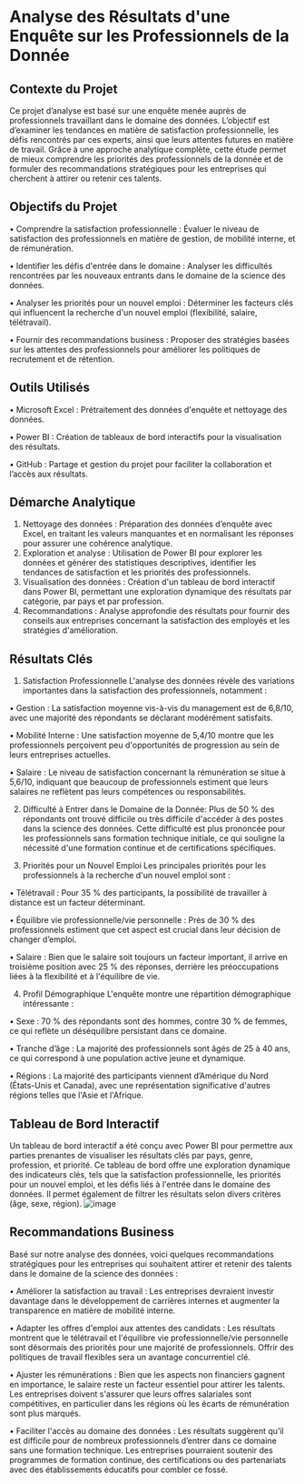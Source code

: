 # Analyse des Résultats d'une Enquête sur les Professionnels de la Donnée 
## Contexte du Projet
Ce projet d’analyse est basé sur une enquête menée auprès de professionnels travaillant dans le domaine des données. L’objectif est d’examiner les tendances en matière de satisfaction professionnelle, les défis rencontrés par ces experts, ainsi que leurs attentes futures en matière de travail. Grâce à une approche analytique complète, cette étude permet de mieux comprendre les priorités des professionnels de la donnée et de formuler des recommandations stratégiques pour les entreprises qui cherchent à attirer ou retenir ces talents.

## Objectifs du Projet
•	Comprendre la satisfaction professionnelle : Évaluer le niveau de satisfaction des professionnels en matière de gestion, de mobilité interne, et de rémunération.

•	Identifier les défis d'entrée dans le domaine : Analyser les difficultés rencontrées par les nouveaux entrants dans le domaine de la science des données.

•	Analyser les priorités pour un nouvel emploi : Déterminer les facteurs clés qui influencent la recherche d'un nouvel emploi (flexibilité, salaire, télétravail).

•	Fournir des recommandations business : Proposer des stratégies basées sur les attentes des professionnels pour améliorer les politiques de recrutement et de rétention.

## Outils Utilisés
•	Microsoft Excel : Prétraitement des données d'enquête et nettoyage des données.

•	Power BI : Création de tableaux de bord interactifs pour la visualisation des résultats.

•	GitHub : Partage et gestion du projet pour faciliter la collaboration et l’accès aux résultats.

## Démarche Analytique
1.	Nettoyage des données : Préparation des données d’enquête avec Excel, en traitant les valeurs manquantes et en normalisant les réponses pour assurer une cohérence analytique.
2.	Exploration et analyse : Utilisation de Power BI pour explorer les données et générer des statistiques descriptives, identifier les tendances de satisfaction et les priorités des professionnels.
3.	Visualisation des données : Création d'un tableau de bord interactif dans Power BI, permettant une exploration dynamique des résultats par catégorie, par pays et par profession.
4.	Recommandations : Analyse approfondie des résultats pour fournir des conseils aux entreprises concernant la satisfaction des employés et les stratégies d'amélioration.

## Résultats Clés
1. Satisfaction Professionnelle
L'analyse des données révèle des variations importantes dans la satisfaction des professionnels, notamment :

•	Gestion : La satisfaction moyenne vis-à-vis du management est de 6,8/10, avec une majorité des répondants se déclarant modérément satisfaits.

•	Mobilité Interne : Une satisfaction moyenne de 5,4/10 montre que les professionnels perçoivent peu d'opportunités de progression au sein de leurs entreprises actuelles.

•	Salaire : Le niveau de satisfaction concernant la rémunération se situe à 5,6/10, indiquant que beaucoup de professionnels estiment que leurs salaires ne reflètent pas leurs compétences ou responsabilités.

2. Difficulté à Entrer dans le Domaine de la Donnée:
Plus de 50 % des répondants ont trouvé difficile ou très difficile d'accéder à des postes dans la science des données. Cette difficulté est plus prononcée pour les professionnels sans formation technique initiale, ce qui souligne la nécessité d'une formation continue et de certifications spécifiques.

3. Priorités pour un Nouvel Emploi
Les principales priorités pour les professionnels à la recherche d'un nouvel emploi sont :

•	Télétravail : Pour 35 % des participants, la possibilité de travailler à distance est un facteur déterminant.

•	Équilibre vie professionnelle/vie personnelle : Près de 30 % des professionnels estiment que cet aspect est crucial dans leur décision de changer d’emploi.

•	Salaire : Bien que le salaire soit toujours un facteur important, il arrive en troisième position avec 25 % des réponses, derrière les préoccupations liées à la flexibilité et à l'équilibre de vie.

4. Profil Démographique
L'enquête montre une répartition démographique intéressante :

•	Sexe : 70 % des répondants sont des hommes, contre 30 % de femmes, ce qui reflète un déséquilibre persistant dans ce domaine.

•	Tranche d’âge : La majorité des professionnels sont âgés de 25 à 40 ans, ce qui correspond à une population active jeune et dynamique.

•	Régions : La majorité des participants viennent d’Amérique du Nord (États-Unis et Canada), avec une représentation significative d'autres régions telles que l'Asie et l'Afrique.

## Tableau de Bord Interactif
Un tableau de bord interactif a été conçu avec Power BI pour permettre aux parties prenantes de visualiser les résultats clés par pays, genre, profession, et priorité. Ce tableau de bord offre une exploration dynamique des indicateurs clés, tels que la satisfaction professionnelle, les priorités pour un nouvel emploi, et les défis liés à l'entrée dans le domaine des données. Il permet également de filtrer les résultats selon divers critères (âge, sexe, région).
![image](https://github.com/user-attachments/assets/1dfe6584-9c00-4ba6-8d22-6ea355a09ba2)

## Recommandations Business
Basé sur notre analyse des données, voici quelques recommandations stratégiques pour les entreprises qui souhaitent attirer et retenir des talents dans le domaine de la science des données :

•	Améliorer la satisfaction au travail : Les entreprises devraient investir davantage dans le développement de carrières internes et augmenter la transparence en matière de mobilité interne.

•	Adapter les offres d'emploi aux attentes des candidats : Les résultats montrent que le télétravail et l'équilibre vie professionnelle/vie personnelle sont désormais des priorités pour une majorité de professionnels. Offrir des politiques de travail flexibles sera un avantage concurrentiel clé.

•	Ajuster les rémunérations : Bien que les aspects non financiers gagnent en importance, le salaire reste un facteur essentiel pour attirer les talents. Les entreprises doivent s'assurer que leurs offres salariales sont compétitives, en particulier dans les régions où les écarts de rémunération sont plus marqués.

•	Faciliter l'accès au domaine des données : Les résultats suggèrent qu’il est difficile pour de nombreux professionnels d’entrer dans ce domaine sans une formation technique. Les entreprises pourraient soutenir des programmes de formation continue, des certifications ou des partenariats avec des établissements éducatifs pour combler ce fossé.


